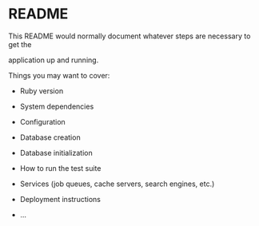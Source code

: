 # README

This README would normally document whatever steps are necessary to get the        

application up and running.  

Things you may want to cover:                                               
     
* Ruby version  

* System dependencies          

* Configuration  

* Database creation

* Database initialization  

* How to run the test suite

* Services (job queues, cache servers, search engines, etc.)

* Deployment instructions

* ...
